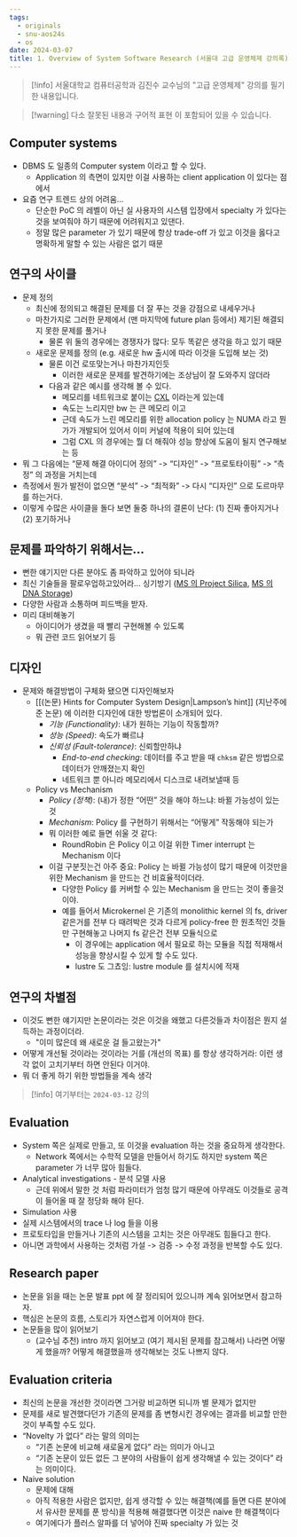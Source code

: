 ```yaml
---
tags:
  - originals
  - snu-aos24s
  - os
date: 2024-03-07
title: 1. Overview of System Software Research (서울대 고급 운영체제 강의록)
---
```

> [!info] 서울대학교 컴퓨터공학과 김진수 교수님의 "고급 운영체제" 강의를 필기한 내용입니다.

> [!warning] 다소 잘못된 내용과 구어적 표현 이 포함되어 있을 수 있습니다.

## Computer systems

- DBMS 도 일종의 Computer system 이라고 할 수 있다.
	- Application 의 측면이 있지만 이걸 사용하는 client application 이 있다는 점에서
- 요즘 연구 트렌드 상의 어려움…
	- 단순한 PoC 의 레벨이 아닌 실 사용자의 시스템 입장에서 specialty 가 있다는 것을 보여줘야 하기 때문에 어려워지고 있댄다.
	- 정말 많은 parameter 가 있기 때문에 항상 trade-off 가 있고 이것을 옳다고 명확하게 말할 수 있는 사람은 없기 때문

## 연구의 사이클

- 문제 정의
	- 최신에 정의되고 해결된 문제를 더 잘 푸는 것을 강점으로 내세우거나
	- 마찬가지로 그러한 문제에서 (맨 마지막에 future plan 등에서) 제기된 해결되지 못한 문제를 풀거나
		- 물론 위 둘의 경우에는 경쟁자가 많다: 모두 똑같은 생각을 하고 있기 때문
	- 새로운 문제를 정의 (e.g. 새로운 hw 출시에 따라 이것을 도입해 보는 것)
		- 물론 이건 로또맞는거나 마찬가지인듯
			- 이러한 새로운 문제를 발견하기에는 조상님이 잘 도와주지 않더라
		- 다음과 같은 예시를 생각해 볼 수 있다.
			- 메모리를 네트워크로 붙이는 [CXL](https://news.samsungsemiconductor.com/kr/ai-%EC%8B%9C%EB%8C%80%EB%A5%BC-%EC%9D%B4%EB%81%8C-%EC%B0%A8%EC%84%B8%EB%8C%80-d%EB%9E%A8-cxl-%EB%A9%94%EB%AA%A8%EB%A6%AC%EC%9D%98-%EB%AA%A8%EB%93%A0-%EA%B2%83/) 이라는게 있는데
			- 속도는 느리지만 bw 는 큰 메모리 이고
			- 근데 속도가 느린 메모리를 위한 allocation policy 는 NUMA 라고 뭔가가 개발되어 있어서 이미 커널에 적용이 되어 있는데
			- 그럼 CXL 의 경우에는 뭘 더 해줘야 성능 향상에 도움이 될지 연구해보는 등
- 뭐 그 다음에는 “문제 해결 아이디어 정의” -> “디자인” -> “프로토타이핑” -> “측정” 의 과정을 거치는데
- 측정에서 뭔가 발전이 없으면 “분석” -> “최적화” -> 다시 “디자인” 으로 도르마무를 하는거다.
- 이렇게 수많은 사이클을 돌다 보면 둘중 하나의 결론이 난다: (1) 진짜 좋아지거나 (2) 포기하거나

## 문제를 파악하기 위해서는…

- 뻔한 얘기지만 다른 분야도 좀 파악하고 있어야 되니라
- 최신 기술들을 팔로우업하고있어라… 싱기방기 ([MS 의 Project Silica](https://www.microsoft.com/en-us/research/project/project-silica/), [MS 의 DNA Storage](https://www.microsoft.com/en-us/research/project/dna-storage/))
- 다양한 사람과 소통하며 피드백을 받자.
- 미리 대비해놓기
	- 아이디어가 생겼을 때 빨리 구현해볼 수 있도록
	- 뭐 관련 코드 읽어보기 등

## 디자인

- 문제와 해결방법이 구체화 됐으면 디자인해보자
	- [[(논문) Hints for Computer System Design|Lampson’s hint]] (지난주에 준 논문) 에 이러한 디자인에 대한 방법론이 소개되어 있다.
		- *기능 (Functionality)*: 내가 원하는 기능이 작동할까?
		- *성능 (Speed)*: 속도가 빠르냐
		- *신뢰성 (Fault-tolerance)*: 신뢰할만하냐
			- *End-to-end checking*: 데이터를 주고 받을 때 `chksm` 같은 방법으로 데이터가 안깨졌는지 확인
			- 네트워크 뿐 아니라 메모리에서 디스크로 내려보낼때 등
	- Policy vs Mechanism
		- *Policy (정책)*: (내)가 정한 “어떤” 것을 해야 하느냐: 바뀔 가능성이 있는 것
		- *Mechanism*: Policy 를 구현하기 위해서는 “어떻게” 작동해야 되는가
		- 뭐 이러한 예로 들면 쉬울 것 같다:
			- RoundRobin 은 Policy 이고 이걸 위한 Timer interrupt 는 Mechanism 이다
		- 이걸 구분짓는건 아주 중요: Policy 는 바뀔 가능성이 많기 때문에 이것만을 위한 Mechanism 을 만드는 건 비효율적이더라.
			- 다양한 Policy 를 커버할 수 있는 Mechanism 을 만드는 것이 좋을것이야.
			- 예를 들어서 Microkernel 은 기존의 monolithic kernel 의 fs, driver 같은거를 전부 다 때려박은 것과 다르게 policy-free 한 원초적인 것들만 구현해놓고 나머지 fs 같은건 전부 모듈식으로
				- 이 경우에는 application 에서 필요로 하는 모듈을 직접 적재해서 성능을 향상시킬 수 있게 할 수도 있다.
				- lustre 도 그쵸잉: lustre module 를 설치시에 적재

## 연구의 차별점

- 이것도 뻔한 얘기지만 논문이라는 것은 이것을 왜했고 다른것들과 차이점은 뭔지 설득하는 과정이더라.
	- "이미 많은데 왜 새로운 걸 들고왔는가"
- 어떻게 개선될 것이라는 것이라는 거를 (개선의 목표) 를 항상 생각하거라: 이런 생각 없이 고치기부터 하면 안된다 이거야.
- 뭐 더 좋게 하기 위한 방법들을 계속 생각

> [!info] 여기부터는 `2024-03-12` 강의

## Evaluation

- System 쪽은 실제로 만들고, 또 이것을 evaluation 하는 것을 중요하게 생각한다.
	- Network 쪽에서는 수학적 모델을 만들어서 하기도 하지만 system 쪽은 parameter 가 너무 많아 힘들다.
- Analytical investigations - 분석 모델 사용
	- 근데 위에서 말한 것 처럼 파라미터가 엄청 많기 때문에 아무래도 이것들로 공격이 들어올 때 잘 정당화 해야 된다.
- Simulation 사용
- 실제 시스템에서의 trace 나 log 들을 이용
- 프로토타입을 만들거나 기존의 시스템을 고치는 것은 아무래도 힘들다고 한다.
- 아니면 과학에서 사용하는 것처럼 가설 -> 검증 -> 수정 과정을 반복할 수도 있다.

## Research paper

- 논문을 읽을 때는 논문 발표 ppt 에 잘 정리되어 있으니까 계속 읽어보면서 참고하자.
- 핵심은 논문의 흐름, 스토리가 자연스럽게 이어져야 한다.
- 논문들을 많이 읽어보기
	- (교수님 추천) intro 까지 읽어보고 (여기 제시된 문제를 참고해서) 나라면 어떻게 했을까? 어떻게 해결했을까 생각해보는 것도 나쁘지 않다.

## Evaluation criteria

- 최신의 논문을 개선한 것이라면 그거랑 비교하면 되니까 별 문제가 없지만
- 문제를 새로 발견했다던가 기존의 문제를 좀 변형시킨 경우에는 결과를 비교할 만한 것이 부족할 수도 있다.
- “Novelty 가 없다” 라는 말의 의미는
	- “기존 논문에 비교해 새로울게 없다” 라는 의미가 아니고
	- “기존 논문이 있든 없든 그 분야의 사람들이 쉽게 생각해낼 수 있는 것이다” 라는 의미이다.
- Naive solution
	- 문제에 대해
	- 아직 적용한 사람은 없지만, 쉽게 생각할 수 있는 해결책(예를 들면 다른 분야에서 유사한 문제를 푼 방식)을 적용해 해결했다면 이것은 naive 한 해결책이다
	- 여기에다가 플러스 알파를 더 넣어야 진짜 specialty 가 있는 것